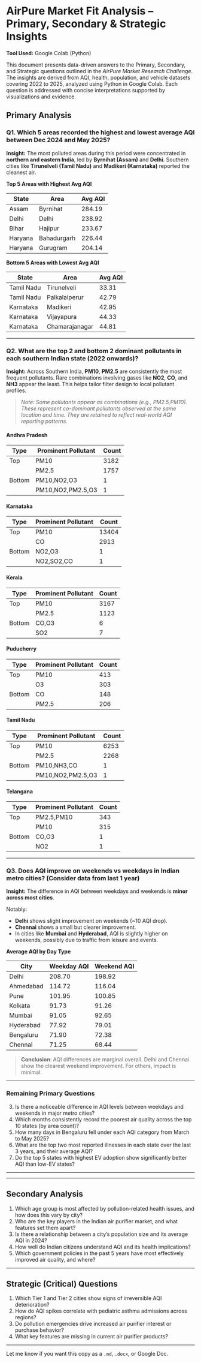 # **AirPure Market Fit Analysis – Primary, Secondary & Strategic Insights**


**Tool Used:** Google Colab (Python)


This document presents data-driven answers to the Primary, Secondary, and Strategic questions outlined in the *AirPure Market Research Challenge*. The insights are derived from AQI, health, population, and vehicle datasets covering 2022 to 2025, analyzed using Python in Google Colab. Each question is addressed with concise interpretations supported by visualizations and evidence.


## **Primary Analysis**

### **Q1. Which 5 areas recorded the highest and lowest average AQI between Dec 2024 and May 2025?**

**Insight:**
The most polluted areas during this period were concentrated in **northern and eastern India**, led by **Byrnihat (Assam)** and **Delhi**. Southern cities like **Tirunelveli (Tamil Nadu)** and **Madikeri (Karnataka)** reported the cleanest air.


**Top 5 Areas with Highest Avg AQI**

| State   | Area        | Avg AQI |
| ------- | ----------- | ------- |
| Assam   | Byrnihat    | 284.19  |
| Delhi   | Delhi       | 238.92  |
| Bihar   | Hajipur     | 233.67  |
| Haryana | Bahadurgarh | 226.44  |
| Haryana | Gurugram    | 204.14  |


**Bottom 5 Areas with Lowest Avg AQI**

| State      | Area           | Avg AQI |
| ---------- | -------------- | ------- |
| Tamil Nadu | Tirunelveli    | 33.31   |
| Tamil Nadu | Palkalaiperur  | 42.79   |
| Karnataka  | Madikeri       | 42.95   |
| Karnataka  | Vijayapura     | 44.33   |
| Karnataka  | Chamarajanagar | 44.81   |

---


### **Q2. What are the top 2 and bottom 2 dominant pollutants in each southern Indian state (2022 onwards)?**

**Insight:** Across Southern India, **PM10**, **PM2.5** are consistently the most frequent pollutants. Rare combinations involving gases like **NO2**, **CO**, and **NH3** appear the least. This helps tailor filter design to local pollutant profiles.


> *Note: Some pollutants appear as combinations (e.g., PM2.5,PM10). These represent co-dominant pollutants observed at the same location and time. They are retained to reflect real-world AQI reporting patterns.*


#### **Andhra Pradesh**

| Type   | Prominent Pollutant | Count |
| ------ | ------------------- | ----- |
| Top    | PM10                | 3182  |
|        | PM2.5               | 1757  |
| Bottom | PM10,NO2,O3         | 1     |
|        | PM10,NO2,PM2.5,O3   | 1     |



#### **Karnataka**

| Type   | Prominent Pollutant | Count |
| ------ | ------------------- | ----- |
| Top    | PM10                | 13404 |
|        | CO                  | 2913  |
| Bottom | NO2,O3              | 1     |
|        | NO2,SO2,CO          | 1     |



#### **Kerala**

| Type   | Prominent Pollutant | Count |
| ------ | ------------------- | ----- |
| Top    | PM10                | 3167  |
|        | PM2.5               | 1123  |
| Bottom | CO,O3               | 6     |
|        | SO2                 | 7     |



#### **Puducherry**

| Type   | Prominent Pollutant | Count |
| ------ | ------------------- | ----- |
| Top    | PM10                | 413   |
|        | O3                  | 303   |
| Bottom | CO                  | 148   |
|        | PM2.5               | 206   |



#### **Tamil Nadu**

| Type   | Prominent Pollutant | Count |
| ------ | ------------------- | ----- |
| Top    | PM10                | 6253  |
|        | PM2.5               | 2268  |
| Bottom | PM10,NH3,CO         | 1     |
|        | PM10,NO2,PM2.5,O3   | 1     |



#### **Telangana**

| Type   | Prominent Pollutant | Count |
| ------ | ------------------- | ----- |
| Top    | PM2.5,PM10          | 343   |
|        | PM10                | 315   |
| Bottom | CO,O3               | 1     |
|        | NO2                 | 1     |

---

### **Q3. Does AQI improve on weekends vs weekdays in Indian metro cities? (Consider data from last 1 year)**


**Insight:**
The difference in AQI between weekdays and weekends is **minor across most cities**. 

Notably:

* **Delhi** shows slight improvement on weekends (\~10 AQI drop).
* **Chennai** shows a small but clearer improvement.
* In cities like **Mumbai** and **Hyderabad**, AQI is slightly higher on weekends, possibly due to traffic from leisure and events.


**Average AQI by Day Type**

| City      | Weekday AQI | Weekend AQI |
| --------- | ----------- | ----------- |
| Delhi     | 208.70      | 198.92      |
| Ahmedabad | 114.72      | 116.04      |
| Pune      | 101.95      | 100.85      |
| Kolkata   | 91.73       | 91.26       |
| Mumbai    | 91.05       | 92.65       |
| Hyderabad | 77.92       | 79.01       |
| Bengaluru | 71.90       | 72.38       |
| Chennai   | 71.25       | 68.44       |

> **Conclusion**: AQI differences are marginal overall. Delhi and Chennai show the clearest weekend improvement. For others, impact is minimal.


---
### **Remaining Primary Questions**

3. Is there a noticeable difference in AQI levels between weekdays and weekends in major metro cities?
4. Which months consistently record the poorest air quality across the top 10 states (by area count)?
5. How many days in Bengaluru fell under each AQI category from March to May 2025?
6. What are the top two most reported illnesses in each state over the last 3 years, and their average AQI?
7. Do the top 5 states with highest EV adoption show significantly better AQI than low-EV states?

---

---
## **Secondary Analysis**

1. Which age group is most affected by pollution-related health issues, and how does this vary by city?
2. Who are the key players in the Indian air purifier market, and what features set them apart?
3. Is there a relationship between a city’s population size and its average AQI in 2024?
4. How well do Indian citizens understand AQI and its health implications?
5. Which government policies in the past 5 years have most effectively improved air quality, and where?

---

## **Strategic (Critical) Questions**

1. Which Tier 1 and Tier 2 cities show signs of irreversible AQI deterioration?
2. How do AQI spikes correlate with pediatric asthma admissions across regions?
3. Do pollution emergencies drive increased air purifier interest or purchase behavior?
4. What key features are missing in current air purifier products?

---

Let me know if you want this copy as a `.md`, `.docx`, or Google Doc.

